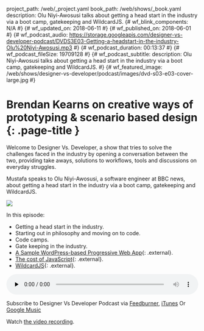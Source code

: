 project_path: /web/_project.yaml
book_path: /web/shows/_book.yaml
description: Olu Niyi-Awosusi talks about getting a head start in the industry via a boot camp, gatekeeping and WildcardJS.
{# wf_blink_components: N/A #}
{# wf_updated_on: 2018-06-11 #}
{# wf_published_on: 2018-06-01 #}
{# wf_podcast_audio: https://storage.googleapis.com/designer-vs-developer-podcast/DVDS3E03-Getting-a-headstart-in-the-industry-Olu%20Niyi-Awosusi.mp3 #}
{# wf_podcast_duration: 00:13:37 #}
{# wf_podcast_fileSize: 19709128 #}
{# wf_podcast_subtitle: description: Olu Niyi-Awosusi talks about getting a head start in the industry via a boot camp, gatekeeping and WildcardJS. #}
{# wf_featured_image: /web/shows/designer-vs-developer/podcast/images/dvd-s03-e03-cover-large.jpg #}


# Brendan Kearns on creative ways of prototyping & scenario based design {: .page-title }

Welcome to Designer Vs. Developer, a show that tries to solve the
challenges faced in the industry by opening a conversation between
the two, providing take aways, solutions to workflows, tools and
discussions on everyday struggles.

Mustafa speaks to Olu Niyi-Awosusi, a software engineer at BBC news, 
about getting a head start in the industry via a boot camp, 
gatekeeping and WildcardJS. 

<img
src="/web/shows/designer-vs-developer/podcast/images/dvd-s03-e03-cover.jpg"
class="attempt-right">

In this episode:

* Getting a head start in the industry.
* Starting out in philosophy and moving on to code.
* Code camps.
* Gate keeping in the industry.
* [A Sample WordPress-based Progressive Web App](http://bit.ly/2Jl2nMK){: .external}.
* [The cost of JavaScript](http://bit.ly/2soxo8O){: .external}.
* [WildcardJS](http://bit.ly/2snT84r){: .external}.


<audio style="width: 100%"
src="https://storage.googleapis.com/designer-vs-developer-podcast/DVDS3E03-Getting-a-headstart-in-the-industry-Olu%20Niyi-Awosusi.mp3"
controls preload="none">

Subscribe to Designer Vs Developer Podcast via
<a href="https://goo.gl/USHXv8">Feedburner</a>,
<a href="https://goo.gl/1E9U0G">iTunes</a> Or
<a href="https://goo.gl/qCBlST">
Google Music</a>

Watch <a href="https://www.youtube.com/playlist?list=PLNYkxOF6rcIC60856GnLEV5GQXMxc9ByJ">
the video recording</a>.
